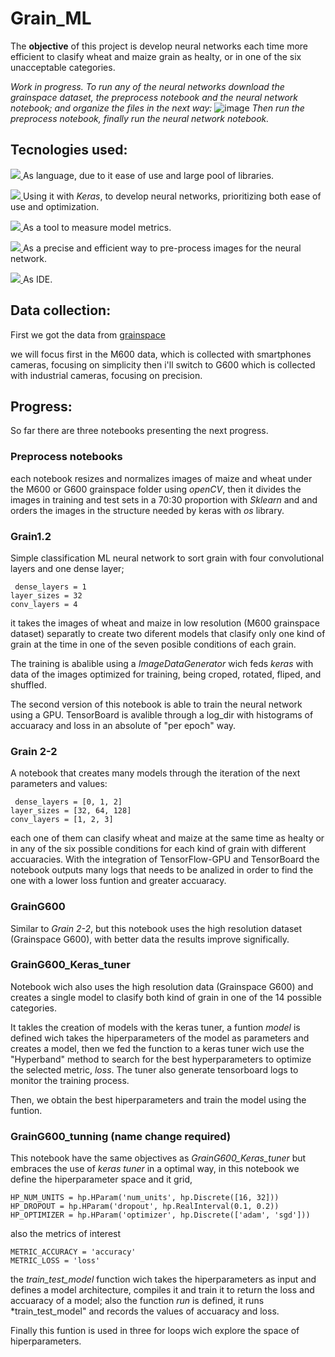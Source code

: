# Grain_ML

The **objective** of this project is develop neural networks each time more efficient to clasify wheat and maize grain as healty, or in one of the six unacceptable categories.

*Work in progress. To run any of the neural networks download the grainspace dataset, the preprocess notebook and the neural network notebook; and organize the files in the next way:*
![image](https://github.com/user-attachments/assets/bcf94680-4384-4034-82e2-97decf1e57aa)
*Then run the preprocess notebook, finally run the neural network notebook.*


## Tecnologies used:

<a href="https://skillicons.dev"> <img src="https://skillicons.dev/icons?i=python" /> </a> As language, due to it ease of use and large pool of libraries.

<a href="https://skillicons.dev"> <img src="https://skillicons.dev/icons?i=tensorflow" /> </a>  Using it with *Keras*, to develop neural networks, prioritizing both ease of use and optimization.

<a href="https://skillicons.dev"> <img src="https://skillicons.dev/icons?i=sklearn" /> </a> As a tool to measure model metrics.

<a href="https://skillicons.dev"> <img src="https://skillicons.dev/icons?i=opencv" /> </a> As a precise and efficient way to pre-process  images for the neural network.

<a href="https://skillicons.dev"> <img src="https://skillicons.dev/icons?i=vscode" /> </a> As IDE.


## Data collection:
First we got the data from [grainspace](https://github.com/hellodfan/GrainSpace) 

we will focus first in the M600 data, which is collected with smartphones cameras, focusing on simplicity
then i'll switch to G600 which is collected with industrial cameras, focusing on precision.

## Progress:
So far there are three notebooks presenting the next progress.

### Preprocess notebooks
each notebook resizes and normalizes images of maize and wheat under the M600 or G600 grainspace folder using *openCV*, then it divides the images in training and test sets in a 70:30 proportion with *Sklearn* and and orders the images in the structure needed by keras with *os* library.

### Grain1.2
Simple classification ML neural network to sort grain with four convolutional layers and one dense layer;
```
 dense_layers = 1
layer_sizes = 32
conv_layers = 4
```
it takes the images of wheat and maize in low resolution (M600 grainspace dataset) separatly to create two diferent models that clasify only one kind of grain at the time in one of the seven posible conditions of each grain. 

The training is abalible using a *ImageDataGenerator* wich feds *keras* with data of the images optimized for training, being croped, rotated, fliped, and shuffled.

The second version of this notebook is able to train the neural network using a GPU.
TensorBoard is avalible through a log_dir with histograms of accuaracy and loss in an absolute of "per epoch" way.

### Grain 2-2
A notebook that creates many  models through the iteration of the next parameters and values:

```
 dense_layers = [0, 1, 2]
layer_sizes = [32, 64, 128]
conv_layers = [1, 2, 3] 
```
each one of them can clasify wheat and maize at the same time as healty or in any of the six possible conditions for each kind of grain with different accuaracies. With the integration of TensorFlow-GPU and TensorBoard the notebook outputs many logs that needs to be analized in order to find the one with a lower loss funtion and greater accuaracy.

### GrainG600
Similar to *Grain 2-2*, but this notebook uses the high resolution dataset (Grainspace G600), with better data the results improve significally.

### GrainG600_Keras_tuner

Notebook wich also uses the high resolution data (Grainspace G600) and creates a single model to clasify both kind of grain in one of the 14 possible categories.

It takles the creation of models with the keras tuner,  a  funtion *model* is defined wich takes  the hiperparameters of the model as parameters and  creates a model, then we fed the function to a keras tuner wich use the "Hyperband" method to search for the best hyperparameters to optimize the selected metric, *loss*. The tuner also generate tensorboard logs to monitor the training process.

Then, we obtain the best hiperparameters and train the model using the funtion.


### GrainG600_tunning (name change required)

This notebook have the same objectives as *GrainG600_Keras_tuner*  but embraces the use of *keras tuner* in a optimal way, in this notebook we define the hiperparameter space and it grid, 
```
HP_NUM_UNITS = hp.HParam('num_units', hp.Discrete([16, 32]))
HP_DROPOUT = hp.HParam('dropout', hp.RealInterval(0.1, 0.2))
HP_OPTIMIZER = hp.HParam('optimizer', hp.Discrete(['adam', 'sgd']))
```
also the metrics of interest
```
METRIC_ACCURACY = 'accuracy'
METRIC_LOSS = 'loss'
```
the *train_test_model* function wich takes the hiperparameters as input and defines a model architecture, compiles it and train it to return the loss and accuaracy of a model; also the function *run* is defined, it runs *train_test_model" and records the values of accuaracy and loss.

Finally this funtion is used in three for loops wich explore the space of hiperparameters.







